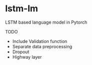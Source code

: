 # lstm-lm
LSTM based language model in Pytorch


TODO
* Include Validation function
* Separate data preprocessing
* Dropout
* Highway layer
